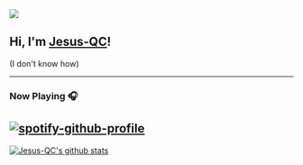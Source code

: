 <img src="https://imgur.com/zpGNGaM.png">


## Hi, I'm <a href="https://jesus-qc.es" target="_blank">Jesus-QC</a>!
(I don't know how)



---



### Now Playing 🎧

[![spotify-github-profile](https://spotify-github-profile.vercel.app/api/view?uid=jesusquirocampos&cover_image=true&theme=novatorem)](https://github.com/kittinan/spotify-github-profile)
<br/>
---

[![Jesus-QC's github stats](https://github-readme-stats.vercel.app/api?username=Jesus-QC&include_all_commits=true&count_private=true&show_icons=true&line_height=20&title_color=FFFFFF&icon_color=FFFFFF&text_color=FFFFFF&bg_color=0D1117)](https://github.com/anuraghazra/github-readme-stats)
